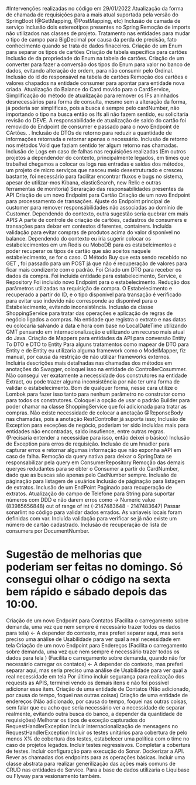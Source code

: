 #Intervenções realizadas no código em 29/01/2022
Atualização da forma de chamada de requisições para a mais atual suportada pela versão do SpringBoot (@GetMapping, @PostMapping, etc)
Inclusão de camada de serviço
Inclusão dois estereotípos presentes no Spring
Remoção de imports não utilizados nas classes de projeto.
Tratamento nas entidades para mudar o tipo de campo para BigDecimal por causa da perda de precisão, fato conhecimento quando se trata de dados finaceiros.
Criação de um Enum para separar os tipos de cartões
Criação de tabela específica para cartões
Inclusão de da propriedade do Enum na tabela de cartões.
Criação de um converter para fazer a conversão dos tipos do Enum para valor no banco de dados, evitando alteração de ordem, para não consumir pelo Ordinal.
Inclusão do id do responsável na tabela de cartões
Remoção dos cartões e valores chapados na entidade consumer para apontar para entidade nova criada.
Atualização do Balance do Card movido para o CardService,
Simplificação do método de atualização para remover os IFs aninhados desnecessários para forma de consulta, mesmo sem a alteração da forma, já poderia ser simplificao, pois a busca é sempre pelo cardNumber, não importando o tipo na busca então os Ifs ali não fazem sentido, eu solicitaria revisão do DEVE.
A responsabilidade de atualização de saldo do cartão foi removido do Endpoint de consumer e passado para o novo Endpoint de CArtões. .
Inclusão de DTOs de retorno para reduzir a quantidade de informações retornada e retornar apenas o necessário.
Inclusão de retorno nos métodos Void que faziam sentido ter algum retorno nas chamadas.
Inclusão de Logs em caso de falhas nas requisições realizadas (Em outros projetos a dependender do contexto, principalmente legados, em times que trabalhei chegamos a colocar os logs nas entradas e saídas dos métodos, um projeto de micro serviços que nasceu meio desestruturado e cresceu bastante, foi necessário para facilitar encontrar fluxos e bugs no sistema, apesar de utilizar-mos Kibana, elasticSearch, new Relic e outras ferramentas de monitoria)
Seraração das responsabilidades presentes da API
Criação de um novo Endpoint para Cartão
Criação de um novo Endpoint para processamento de transações.
Ajuste do Endpoint principal de customer para remover responsábilidades não associadas ao domínio de Customer.
Dependendo do contexto, outra sugestão seria quebrar em mais APIS
A parte de controle de criação de cartões, cadastros de consumers e transações
para deixar em contextos diferentes, containers.
Incluída validação para evitar compras de produtos acima do valor disponível no balance.
Dependendo do contexto eu iria sugerir colocar os estabelecimentos em um Redis ou MoboDB para os estabelcimentos e poder recuperar os tipos de cartão que são aceitos naquele estabelecimento, se for o caso.
O Método Buy que esta sendo recebido no GET , foi passado para um POST já que não é recuperação de valores para ficar mais condizente com o padrão.
Foi Criado um DTO para receber os dados da compra.
Foi incluida entidade para estabelecimento, Service, e Repository
Foi incluido novo Endpoint para o estabelecimento.
Redução dos parâmetros utilizadas na requisição de compra. 
O Estabelecimento e recuperado a partir do ID, e o tipo disponível para transação é verificado para evitar uso indevido não corresponde ao disponível para o Estabelecimento, evitando inconsistência.
Inclusão da classe ShoppingService para tratar das operações e aplicação de regras de negócio ligados a compras.
Na entidade que registra o extrato e nas datas eu colocaria salvando a data e hora com base no LocalDateTime utilizando GMT pensando em internacionalização e utilizando um recurso mais atual do Java.
Criação de Mappers para entidades da API para conversão Entity To DTO e DTO to Entity Para alguns tratamentos como mapear de DTO para Entity e de Entity eu utilizaria alguma framework como o ModelMapper, fiz manual, por causa da restrição de não utilizar frameworks externos.
Incluiria descrições mais detalhadas nas chamadas dos métodos em anotações do Swagger, coloquei isso na entidade do ControllerCosummer.
Não consegui ver exatamente a necessidade dos construtores na entidade Extract, ou pode trazer alguma inconsistência por não ter uma forma de validar o estabelecimento.
Bom de qualquer forma, nesse cara utilize o Lombok para fazer isso tanto para nenhum parâmetro no construtor como para todos os construtores.
Coloquei a opção de usar o padrão Builder para poder chamar na classe ShoppingService que foi adicionada para tratar as compras.
Não existe necessidade de colocar a anotação @ReponseBody nas chamadas, pois a anotação RestController já suporta isso;
Inclusão de Exception para exceções de negócio, poderiam ter sido incluídas mais para entidades não encontradas, saldo insufience, entre outras regras. (Precisaria entender a necessidae para isso, então deixei o básico)
Inclusão de Exception para erros de requisição.
Inclusão de um hnadler para capturar erros e retornar algumas informação que não exponha aAPI em caso de falha.
Remoção da query nativa para deixar o SpringData se responsabilizar pela query em ConsumerRepository
Remoção das demais queryes redudantes para se obter o Consumer a partir do CardNumber, dado que as buscas são apenas pelo CadNumber sempre.
Inclusão de páginação para listagem de usuários
Inclusão de páginação para listagem de extratos.
Inclusão de um EndPoint Paginado para recuperação de extratos.
Atualização do campo de Telefone para String para suportar números com DDD e não darem erros como -> Numeric value (83985656848) out of range of int (-2147483648 - 2147483647)
Passar sonarlint no código para validar dados errados.
As variaveis locais foram definidas com var. 
Incluída validação para verificar se já não existe um número de cartão cadastrado.
Inclusão de recuperação de lista de consumers por DocumentNumber. 

# Sugestão de melhorias que poderiam ser feitas no domingo. Só consegui olhar o código na sexta bem rápido e sábado depois das 10:00.
Criação de um novo Endpoint para Contatos  (Facilita o carregamento sobre demanda, uma vez que nem sempre é necessário trazer todos os dados para tela) <- A depender do contexto, mas preferi separar aqui, mas seria preciso uma análise de Usabilidade para ver qual a real necessidade em tela
Criação de um novo Endpoint para Endereços (Facilita o carregamento sobre demanda, uma vez que nem sempre é necessário trazer todos os dados para tela ) (Facilita o carregamento sobre demanda, quando não for necessário carregar os contatos) <- A depender do contexto, mas preferi separar aqui, mas seria preciso uma análise de Usabilidade para ver qual a real necessidade em tela
Por último incluir segurança para realização dos requests as APIS, terminei vendo os demais itens e não foi possível adicionar esse item.
Criação de uma entidade de Contatos  (Não adicionado, por causa do tempo, foquei nas outras coisas)
Criação de uma entidade de endereços (Não adicionado, por causa do tempo, foquei nas outras coisas, sem falar que eu acho que seria necessário ver a necessidade de separar realmente, evitando outra busca do banco, a depender da quantidade de requisições)
Melhorar os tipos de exceção capturados do RequestHandlerException
Incluir internacionalização de mensagens no RequestHandlerException
Incluir os testes unitários para cobertura de pelo menos X% de cobertura dos testes, estabelecer uma política com o time no caso de projetos legados.
Incluir testes regressisvos.
Completar a cobertura de testes.
Incluir configuração para execução do Sonar.
Dockerizar a API.
Rever as chamadas dos endpoints para as operações básicas.
Incluir uma classe abstrata para realizar generilização das ações mais comuns de CRUD nas entidades de Service.
Para a base de dados utilizaria o Liquibase ou Flyway para vesionamento também. 

